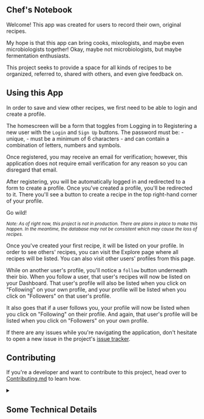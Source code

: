 ## Chef's Notebook ##

Welcome! This app was created for users to record their own, original recipes. 

My hope is that this app can bring cooks, mixologists, and maybe even microbiologists together! Okay, maybe not microbiologists, but maybe fermentation enthusiasts.

This project seeks to provide a space for all kinds of recipes to be organized, referred to, shared with others, and even give feedback on.

## Using this App ##

In order to save and view other recipes, we first need to be able to login and create a profile.  

The homescreen will be a form that toggles from Logging in to Registering a new user with the `Login` and `Sign Up` buttons.
The password must be:
    - unique,
    - must be a minimum of 6 characters
    - and can contain a combination of letters, numbers and symbols.

Once registered, you may receive an email for verification; however, this application does not require email verification for any reason so you can disregard that email.

After registering, you will be automatically logged in and redirected to a form to create a profile. Once you've created a profile, you'll be redirected to it. There you'll see a button to create a recipe in the top right-hand corner of your profile.

Go wild!

<small>*Note: As of right now, this project is not in production. There are plans in place to make this happen.*
*In the meantime, the database may not be consistent which may cause the loss of recipes.*</small>

Once you've created your first recipe, it will be listed on your profile. In order to see others' recipes, you can visit the Explore page where all recipes will be listed. You can also visit other users' profiles from this page. 

While on another user's profile, you'll notice a `follow` button underneath their bio. When you follow a user, that user's recipes will now be listed on your Dashboard. That user's profile will also be listed when you click on "Following" on your own profile, and your profile will be listed when you click on "Followers" on that user's profile. 

It also goes that if a user follows you, your profile will now be listed when you click on "Following" on their profile. And again, that user's profile will be listed when you click on "Followers" on your own profile.

If there are any issues while you're navigating the application, don't hesitate to open a new issue in the project's [issue tracker](https://github.com/ramonaspence/chefs-notebook/issues).  

## Contributing ##

If you're a developer and want to contribute to this project, head over to [Contributing.md](https://github.com/ramonaspence/chefs-notebook/blob/main/CONTRIBUTING.md) to learn how.


<details>
<summary><h2>Some Technical Details</h2></summary>

## Technologies used for this application:
* React
* Django
* Django-Rest
* Heroku

## Requirements 
* Django==3.1.3
* Python==3.7.6


## Dependencies used for this application
# Django
* gunicorn
* whitenoise
* pillow
* dj-database-url
* psycopg2-binary
* django-filter
* django-allauth
* dj-rest-auth
* djangorestframework-simplejwt
* django-cors-headers
* clarifai

# React
* axios
* bootstrap
* jquery
* momentjs
* popperjs
* react-dom
* react-router-dom
* react-google-login


## API's used for this application:
## Clarifai -
* is an API that is used for automated tagging of images.
* It's an AI driven API that has built-in models to bring back 'concepts'
* that it finds inside of the image.
* In this case, that model is a Food_Model, and the 'concepts' that are brought back
* are ingredients and flavors.

* This API is used to add tags to a Recipe, according to its image
* so that they can be easily filtered in the application.

## Django Restful API
* A restful API has been created through django_rest_framework
* wherein most data for the app is saved and stored.
</details>